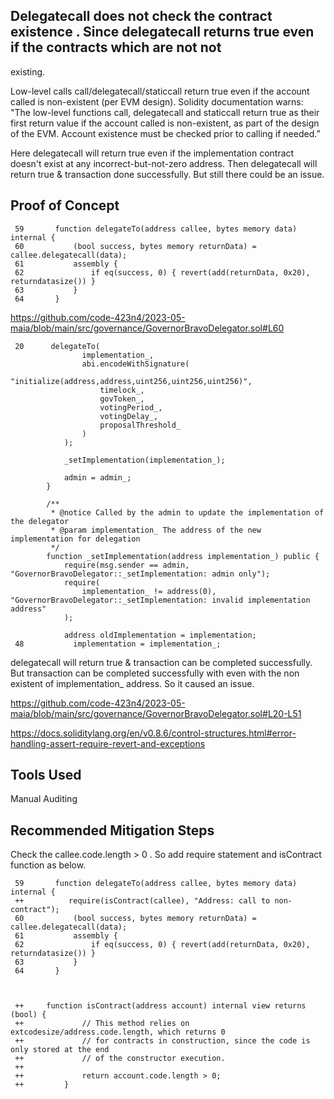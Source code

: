 ## Delegatecall does not check the contract existence . Since delegatecall returns true even if the contracts which are not not
existing. 

Low-level calls call/delegatecall/staticcall return true even if the account called is non-existent (per EVM design). Solidity
documentation warns: "The low-level functions call, delegatecall and staticcall return true as their first return value if the
account called is non-existent, as part of the design of the EVM. Account existence must be checked prior to calling if needed.”


Here delegatecall will return true even if the implementation contract doesn't exist at any incorrect-but-not-zero address.
Then delegatecall will return true &  transaction  done successfully. But still there could be an issue. 

## Proof of Concept

     59       function delegateTo(address callee, bytes memory data) internal {
     60           (bool success, bytes memory returnData) = callee.delegatecall(data);
     61           assembly {
     62               if eq(success, 0) { revert(add(returnData, 0x20), returndatasize()) }
     63           }
     64       }

https://github.com/code-423n4/2023-05-maia/blob/main/src/governance/GovernorBravoDelegator.sol#L60

     20      delegateTo(
                    implementation_,
                    abi.encodeWithSignature(
                        "initialize(address,address,uint256,uint256,uint256)",
                        timelock_,
                        govToken_,
                        votingPeriod_,
                        votingDelay_,
                        proposalThreshold_
                    )
                );
        
                _setImplementation(implementation_);
        
                admin = admin_;
            }
        
            /**
             * @notice Called by the admin to update the implementation of the delegator
             * @param implementation_ The address of the new implementation for delegation
             */
            function _setImplementation(address implementation_) public {
                require(msg.sender == admin, "GovernorBravoDelegator::_setImplementation: admin only");
                require(
                    implementation_ != address(0), "GovernorBravoDelegator::_setImplementation: invalid implementation address"
                );
        
                address oldImplementation = implementation;
     48           implementation = implementation_;

delegatecall will return true & transaction can be completed successfully. But transaction can be completed successfully with even
with the non existent of implementation_ address. So it caused an issue. 

https://github.com/code-423n4/2023-05-maia/blob/main/src/governance/GovernorBravoDelegator.sol#L20-L51

https://docs.soliditylang.org/en/v0.8.6/control-structures.html#error-handling-assert-require-revert-and-exceptions

## Tools Used
Manual Auditing

## Recommended Mitigation Steps

Check the  callee.code.length > 0 . So add require statement and isContract function as below. 

     59       function delegateTo(address callee, bytes memory data) internal {
     ++          require(isContract(callee), "Address: call to non-contract");
     60           (bool success, bytes memory returnData) = callee.delegatecall(data);
     61           assembly {
     62               if eq(success, 0) { revert(add(returnData, 0x20), returndatasize()) }
     63           }
     64       }



     ++     function isContract(address account) internal view returns (bool) {
     ++             // This method relies on extcodesize/address.code.length, which returns 0
     ++             // for contracts in construction, since the code is only stored at the end
     ++             // of the constructor execution.
     ++     
     ++             return account.code.length > 0;
     ++         }







     

     
